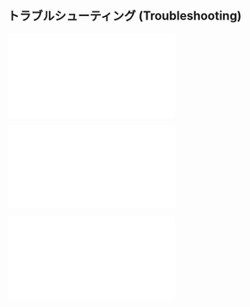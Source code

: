 ## トラブルシューティング (Troubleshooting)

![troubleshooting_11_infoOneComme](../../template/troubleshooting/troubleshooting_11_infoOneComme.md)

![troubleshooting_12_infoOmikujiBot](../../template/troubleshooting/troubleshooting_12_infoOmikujiBot.md)

![troubleshooting_13_infoWordParty](../../template/troubleshooting/troubleshooting_13_infoWordParty.md)
